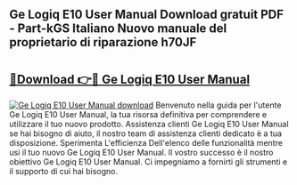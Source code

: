 ## Ge Logiq E10 User Manual Download gratuit PDF - Part-kGS Italiano Nuovo manuale del proprietario di riparazione h70JF

# <h2><a href="http://df9atd.blite.top/?on=Ge+Logiq+E10+User+Manual">🔗Download 👉🔴 Ge Logiq E10 User Manual</a></h2>

[![Ge Logiq E10 User Manual download](https://i.imgur.com/lujVjoI.png)](http://df9atd.blite.top/?on=Ge+Logiq+E10+User+Manual)
Benvenuto nella guida per l'utente Ge Logiq E10 User Manual, la tua risorsa definitiva per comprendere e utilizzare il tuo nuovo prodotto. Assistenza clienti Ge Logiq E10 User Manual se hai bisogno di aiuto, il nostro team di assistenza clienti dedicato è a tua disposizione. Sperimenta L'efficienza Dell'elenco delle funzionalità mentre usi il tuo nuovo Ge Logiq E10 User Manual. Il vostro successo è il nostro obiettivo Ge Logiq E10 User Manual. Ci impegniamo a fornirti gli strumenti e il supporto di cui hai bisogno.
